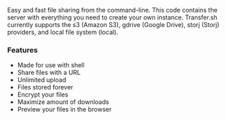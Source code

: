 Easy and fast file sharing from the command-line. This code contains the server with everything you need to create your own instance.
Transfer.sh currently supports the s3 (Amazon S3), gdrive (Google Drive), storj (Storj) providers, and local file system (local).

### Features

- Made for use with shell
- Share files with a URL
- Unlimited upload
- Files stored forever
- Encrypt your files
- Maximize amount of downloads
- Preview your files in the browser
